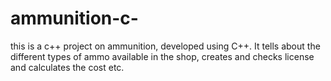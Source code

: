 # ammunition-c-
this is a c++ project on ammunition, developed using C++. It tells about the different types of ammo available in the shop, creates and checks license and calculates the cost etc.
